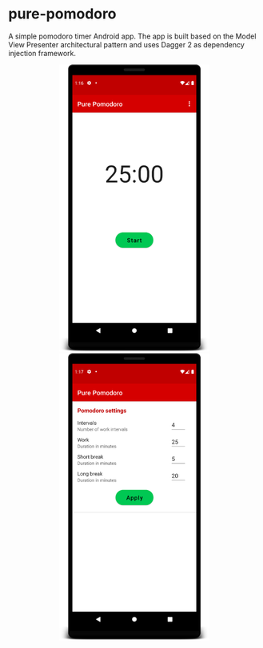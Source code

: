 # pure-pomodoro
A simple pomodoro timer Android app. The app is built based on the Model View Presenter architectural pattern and uses Dagger 2 as dependency injection framework.

<p align="middle">
  <img src="images/device-MainActivity.png" width=300>
  <img src="images/device-SettingsActivity.png" width=300>
</p>
